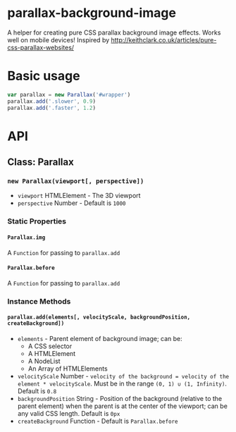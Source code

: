 # parallax-background-image
A helper for creating pure CSS parallax background image effects. Works well on mobile devices!
Inspired by <http://keithclark.co.uk/articles/pure-css-parallax-websites/>
# Basic usage
```javascript
var parallax = new Parallax('#wrapper')
parallax.add('.slower', 0.9)
parallax.add('.faster', 1.2)
```

# API

## Class: Parallax

### `new Parallax(viewport[, perspective])`

* `viewport` HTMLElement - The 3D viewport
* `perspective` Number - Default is `1000`

### Static Properties

#### `Parallax.img`
A `Function` for passing to `parallax.add`

#### `Parallax.before`
A `Function` for passing to `parallax.add`

### Instance Methods

#### `parallax.add(elements[, velocityScale, backgroundPosition, createBackground])`
* `elements` - Parent element of background image; can be:
  * A CSS selector
  * A HTMLElement
  * A NodeList
  * An Array of HTMLElements
* `velocityScale` Number - `velocity of the background = velocity of the element * velocityScale`. Must be in the range `(0, 1) ∪ (1, Infinity)`. Default is `0.8`
* `backgroundPosition` String - Position of the background (relative to the parent element) when the parent is at the center of the viewport; can be any valid CSS length. Default is `0px`
* `createBackground` Function - Default is `Parallax.before`
